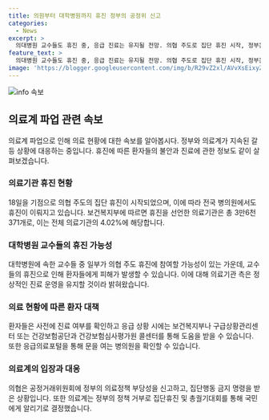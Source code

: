 ```yaml
---
title: 의원부터 대학병원까지 휴진 정부의 공정위 신고
categories:
  - News
excerpt: >
  의대병원 교수들도 휴진 중, 응급 진료는 유지될 전망. 의협 주도로 집단 휴진 시작, 정부는 공정거래위원회에 의협 신고. 대학병원 중 일부 교수들도 휴진 전망. 대규모 교수 휴진은 없을 것으로 내다보이나, 중증·응급 환자 진료는 유지할 예정. 의협은 총궐기대회로 의료정책 부당성 호소할 예정. 정부와 정책 갈등 속 국민들은 의료 불안을 느끼고 있다.
feature_text: >
  의대병원 교수들도 휴진 중, 응급 진료는 유지될 전망. 의협 주도로 집단 휴진 시작, 정부는 공정거래위원회에 의협 신고. 대학병원 중 일부 교수들도 휴진 전망. 대규모 교수 휴진은 없을 것으로 내다보이나, 중증·응급 환자 진료는 유지할 예정. 의협은 총궐기대회로 의료정책 부당성 호소할 예정. 정부와 정책 갈등 속 국민들은 의료 불안을 느끼고 있다.
image: 'https://blogger.googleusercontent.com/img/b/R29vZ2xl/AVvXsEixyZcFfHzMRdzZMjFBmAUKJYCLCGyLL1o632UiGVXcaFdKo_bkvkuCioo0uUKlGfBVcT3P84aROyZIXSBEx3Aw5nCQ3pTgDom1WDC4m8eifvWiAmWEEVb4x6G_l8C0QH225ldMjyaFvpxGEBGNO37VmDTDMHGhJPq73UglMfDca1-0aw/s1600/blogspot.png'
---
```


<p><img src="https://blogger.googleusercontent.com/img/b/R29vZ2xl/AVvXsEixyZcFfHzMRdzZMjFBmAUKJYCLCGyLL1o632UiGVXcaFdKo_bkvkuCioo0uUKlGfBVcT3P84aROyZIXSBEx3Aw5nCQ3pTgDom1WDC4m8eifvWiAmWEEVb4x6G_l8C0QH225ldMjyaFvpxGEBGNO37VmDTDMHGhJPq73UglMfDca1-0aw/s1600/blogspot.png" alt="info 속보" /></p>

<h2 data-ke-size="size26">의료계 파업 관련 속보</h2>

<p data-ke-size="size16">의료계 파업으로 인해 의료 현황에 대한 속보를 알아봅시다. 정부와 의료계가 지속된 갈등 상황에 대응하는 중입니다. 휴진에 따른 환자들의 불안과 진료에 관한 정보도 같이 살펴보겠습니다.</p>

<h3><b>의료기관 휴진 현황</b></h3>

<p data-ke-size="size16">18일을 기점으로 의협 주도의 집단 휴진이 시작되었으며, 이에 따라 전국 병의원에서도 휴진이 이뤄지고 있습니다. 보건복지부에 따르면 휴진을 선언한 의료기관은 총 3만6천371개로, 이는 전체 의료기관의 4.02%에 해당합니다.</p>

<h3><b>대학병원 교수들의 휴진 가능성</b></h3>

<p data-ke-size="size16">대학병원에 속한 교수들 중 일부가 의협 주도 휴진에 참여할 가능성이 있는 가운데, 교수들의 휴진으로 인해 환자들에게 피해가 발생할 수 있습니다. 이에 대해 의료기관 측은 정상적인 진료 운영을 유지할 것이라 밝혀왔습니다.</p>

<h3><b>의료 현황에 따른 환자 대책</b></h3>

<p data-ke-size="size16">환자들은 사전에 진료 여부를 확인하고 응급 상황 시에는 보건복지부나 구급상황관리센터 또는 건강보험공단과 건강보험심사평가원 콜센터를 통해 도움을 받을 수 있습니다. 또한 응급의료포털을 통해 문을 여는 병의원을 확인할 수 있습니다.</p>

<h3><b>의료계의 입장과 대응</b></h3>

<p data-ke-size="size16">의협은 공정거래위원회에 정부의 의료정책 부당성을 신고하고, 집단행동 금지 명령을 받은 상황입니다. 또한 의료계는 정부의 정책 거부로 집단휴진 및 총궐기대회를 통해 국민에게 알리기로 결정했습니다.</p>

